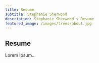 ```yaml
---
title: Resume
subtitle: Stephanie Sherwood
description: Stephanie Sherwood's Resume
featured_image: /images/trees/about.jpg
---
```


## Resume

Lorem Ipsum...
